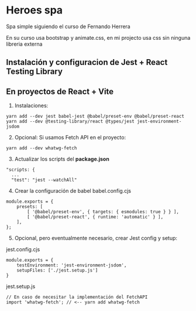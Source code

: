 # Heroes spa

Spa simple siguiendo el curso de Fernando Herrera

En su curso usa bootstrap y animate.css, en mi projecto usa css sin ninguna libreria externa


## Instalación y configuracion de Jest + React Testing Library
## En proyectos de React + Vite

1. Instalaciones:
```
yarn add --dev jest babel-jest @babel/preset-env @babel/preset-react 
yarn add --dev @testing-library/react @types/jest jest-environment-jsdom
```

2. Opcional: Si usamos Fetch API en el proyecto:
```
yarn add --dev whatwg-fetch
```

3. Actualizar los scripts del __package.json__
```
"scripts: {
  ...
  "test": "jest --watchAll"
```

4. Crear la configuración de babel babel.config.cjs
```
module.exports = {
    presets: [
        [ '@babel/preset-env', { targets: { esmodules: true } } ],
        [ '@babel/preset-react', { runtime: 'automatic' } ],
    ],
};
```

5. Opcional, pero eventualmente necesario, crear Jest config y setup:

jest.config.cjs
```
module.exports = {
    testEnvironment: 'jest-environment-jsdom',
    setupFiles: ['./jest.setup.js']
}
```

jest.setup.js
```
// En caso de necesitar la implementación del FetchAPI
import 'whatwg-fetch'; // <-- yarn add whatwg-fetch
```

